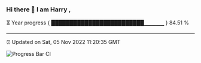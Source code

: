 ### Hi there 👋 I am Harry , 

⏳ Year progress { █████████████████████████▁▁▁▁▁ } 84.51 %

---

⏰ Updated on Sat, 05 Nov 2022 11:20:35 GMT

![Progress Bar CI](https://github.com/duykhang68/duykhang68/workflows/Progress%20Bar%20CI/badge.svg)
